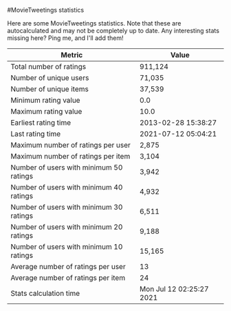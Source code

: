 #MovieTweetings statistics

Here are some MovieTweetings statistics. Note that these are autocalculated and may not be completely up to date. Any interesting stats missing here? Ping me, and I'll add them!

Metric | Value
--- | ---
Total number of ratings                 | 911,124
Number of unique users                  | 71,035
Number of unique items                  | 37,539
Minimum rating value                    | 0.0
Maximum rating value                    | 10.0
Earliest rating time                    | 2013-02-28 15:38:27
Last rating time                        | 2021-07-12 05:04:21
Maximum number of ratings per user      | 2,875
Maximum number of ratings per item      | 3,104
Number of users with minimum 50 ratings | 3,942
Number of users with minimum 40 ratings | 4,932
Number of users with minimum 30 ratings | 6,511
Number of users with minimum 20 ratings | 9,188
Number of users with minimum 10 ratings | 15,165
Average number of ratings per user      | 13
Average number of ratings per item      | 24
Stats calculation time                  | Mon Jul 12 02:25:27 2021

